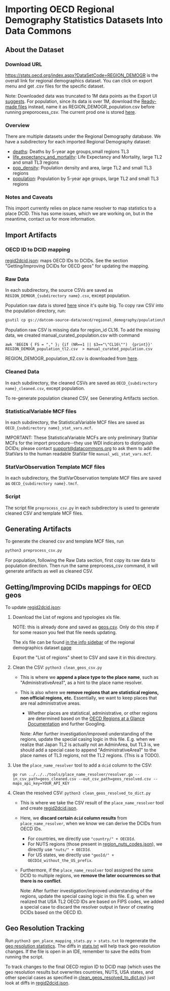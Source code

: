 # Importing OECD Regional Demography Statistics Datasets Into Data Commons

## About the Dataset

### Download URL

<https://stats.oecd.org/index.aspx?DataSetCode=REGION_DEMOGR> is the overall link for regional demographics dataset. You can click on export menu and get .csv files for the specific dataset.


Note: Downloaded data was truncated to 1M data points as the Export UI [suggests](https://user-images.githubusercontent.com/4375037/104984023-d068f900-59c2-11eb-9d0e-2d5cb4691677.png). For population, since its data is over 1M, download the [Ready-made files](https://user-images.githubusercontent.com/59888187/106089544-fa19d280-60dc-11eb-9fa9-744c4ca2c9de.png) instead, name it as REGION_DEMOGR_population.csv before running preporocess_csv. The current prod one is stored [here](https://pantheon.corp.google.com/storage/browser/_details/datcom-source-data/oecd/regional_demography/population/REGION_DEMOGR_population.csv?authuser=0&project=datcom-204919).


### Overview

There are multiple datasets under the Regional Demography database.
We have a subdirectory for each imported Regional Demography dataset:

- [deaths](deaths): Deaths by 5-year age groups,small regions TL3
- [life_expectancy_and_mortality](life_expectancy_and_mortality): Life Expectancy and Mortality, large TL2 and small TL3 regions
- [pop_density](pop_density): Population density and area, large TL2 and small TL3 regions
- [population](population): Population by 5-year age groups, large TL2 and small TL3 regions


### Notes and Caveats

This import currently relies on place name resolver to map statistics to a place DCID.
This has some issues, which we are working on, but in the meantime, contact us for more information.

## Import Artifacts

### OECD ID to DCID mapping

[regid2dcid.json](regid2dcid.json): maps OECD IDs to DCIDs. See the section "Getting/Improving DCIDs for OECD geos" for updating the mapping.

### Raw Data

In each subdirectory, the source CSVs are saved as `REGION_DEMOGR_{subdirectory name}.csv`, except population. 

Population raw data is stored [here](https://pantheon.corp.google.com/storage/browser/_details/datcom-source-data/oecd/regional_demography/population/REGION_DEMOGR_population.csv?authuser=0&project=datcom-204919) since it's quite big. 
To copy raw CSV into the population directory, run:
```bash
gsutil cp gs://datcom-source-data/oecd/regional_demography/population/REGION_DEMOGR_population.csv .
```

Population raw CSV is missing data for region_id CL16. To add the missing data, we created manual_curated_population.csv with command 

```
awk 'BEGIN { FS = "," }; {if (NR==1 || $3=="\"CL16\"")  {print}}' REGION_DEMOGR_population_tl2.csv  > manual_curated_population.csv
```
REGION_DEMOGR_population_tl2.csv is downloaded from [here](
https://user-images.githubusercontent.com/59888187/106540945-d7f5cb00-64b5-11eb-97ee-f44348546672.png).

### Cleaned Data

In each subdirectory, the cleaned CSVs are saved as `OECD_{subdirectory name}_cleaned.csv`, except population. 

To re-generate population cleaned CSV, see Generating Artifacts section.


### StatisticalVariable MCF files

In each subdirectory, the StatisticalVariable MCF files are saved as `OECD_{subdirectory name}_stat_vars.mcf`.

IMPORTANT: These StatisticalVariable MCFs are only preliminary StatVar MCFs
for the import procedure--they use WDI indicators to distinguish DCIDs;
please contact support@datacommons.org to ask them to add the StatVars to
the human readable StatVar file `manual_wdi_stat_vars.mcf`.

### StatVarObservation Template MCF files

In each subdirectory, the StatVarObservation template MCF files are saved as `OECD_{subdirectory name}.tmcf`.

### Script

The script file `preprocess_csv.py` in each subdirectory is used to generate cleaned CSV and template MCF files.

## Generating Artifacts

To generate the cleaned csv and template MCF files, run

```bash
python3 preprocess_csv.py
```

For population, following the Raw Data section, first copy its raw data to population direction. 
Then run the same preprocess_csv command, it will generate artifacts as well as cleaned CSV.

## Getting/Improving DCIDs mappings for OECD geos

To update [regid2dcid.json](regid2dcid.json):

1. Download the List of regions and typologies xls file.

   NOTE: this is already done and saved as [geos.csv](geos.csv).
   Only do this step if for some reason you feel that file needs updating.

   The xls file can be found [in the info sidebar](https://screenshot.googleplex.com/4F5bJXpM7tqc7ba) of the regional
   demographics dataset
   [page](https://stats.oecd.org/index.aspx?DataSetCode=REGION_DEMOGR)

   Export the "List of regions" sheet to CSV and save it in this directory.

1. Clean the CSV: `python3 clean_geos_csv.py`

   - This is where we **append a place type to the place name**,
     such as "AdministrativeArea1", as a hint to the place name resolver.
   - This is also where we **remove regions that are statistical
     regions, non official regions, etc.** Essentially, we want to
     keep places that are real administrative areas.

     - Whether places are statistical, administrative, or
       other regions are determined based on the
       [OECD Regions at a Glance Documentation](https://www.oecd-ilibrary.org/sites/reg_glance-2016-en/1/3/1/index.html?itemId=/content/publication/reg_glance-2016-en&_csp_=c935435269a6598b27c5166da7d1ad21&itemIGO=oecd&itemContentType=book#ID1d8692e3-637b-4fdc-9097-245b08f9948a) and further Googling.

     Note: After further investigation/improved understanding of the regions,
     update the special casing logic in this file.
     E.g. when we realize that Japan TL2 is actually not an AdminArea,
     but TL3 is, we should add a special case to append "AdministrativeArea1"
     to the place names of TL3 regions, not the TL2 regions. (This is a TODO).

1. Use the `place_name_resolver` tool to add a `dcid` column to the CSV:

   ```
   go run ../../../tools/place_name_resolver/resolver.go --in_csv_path=geos_cleaned.csv --out_csv_path=geos_resolved.csv --maps_api_key=YOUR_API_KEY
   ```

1. Clean the resolved CSV: `python3 clean_geos_resolved_to_dict.py`

   - This is where we take the CSV result of the `place_name_resolver` tool
     and create [regid2dcid.json](regid2dcid.json).
   - Here, we **discard certain `dcid` column results** from `place_name_resolver`,
     when we know we can derive the DCIDs from OECD IDs.
     - For countries, we directly use `"country/" + OECDId`.
     - For NUTS regions (those present in [region_nuts_codes.json](region_nuts_codes.json)), we directly use `"nuts/" + OECDId`.
     - For US states, we directly use `"geoId/" + OECDId_without_the_US_prefix`.
   - Furthermore, if the `place_name_resolver` tool assigned the same DCID to multiple regions,
     we **remove the later occurrences so that there is no conflict**.

     Note: After further investigation/improved understanding of the regions,
     update the special casing logic in this file.
     E.g. when we realized that USA TL2 OECD IDs are based on FIPS codes,
     we added a special case to discard the resolver output in favor of
     creating DCIDs based on the OECD ID.

## Geo Resolution Tracking

Run `python3 gen_place_mapping_stats.py > stats.txt` to regenerate the
[geo resolution statistics](stats.txt). The diffs in [stats.txt](stats.txt) will help track
geo resolution changes. If the file is open in an IDE, remember to save
the edits from running the script.

To track changes to the final OECD region ID to DCID map (which uses the geo
resolution results but overwrites countries, NUTS, USA states, and other special
cases as specified in
[clean_geos_resolved_to_dict.py](clean_geos_resolved_to_dict.py)) just look at diffs in
[regid2dcid.json](regid2dcid.json).
